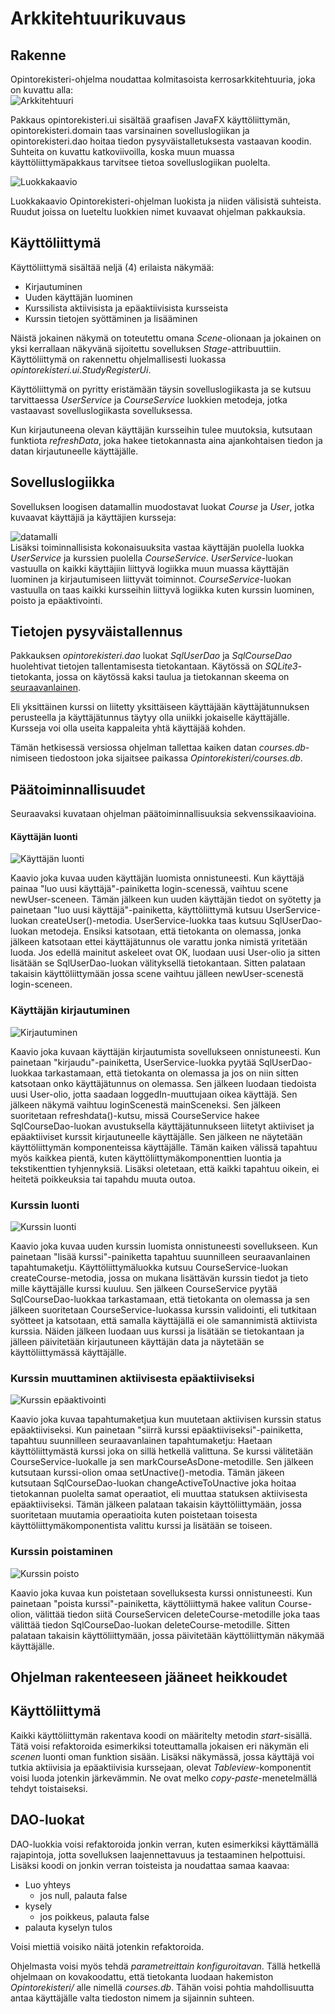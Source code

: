 # Arkkitehtuurikuvaus

## Rakenne
Opintorekisteri-ohjelma noudattaa kolmitasoista kerrosarkkitehtuuria, joka on kuvattu alla:  
![Arkkitehtuuri](kuvat/Opintorekisteripakkauskaavio.jpg)  

Pakkaus opintorekisteri.ui sisältää graafisen JavaFX käyttöliittymän, opintorekisteri.domain taas varsinainen sovelluslogiikan ja opintorekisteri.dao hoitaa tiedon pysyväistalletuksesta vastaavan koodin. 
Suhteita on kuvattu katkoviivoilla, koska muun muassa käyttöliittymäpakkaus tarvitsee tietoa sovelluslogiikan puolelta.  

![Luokkakaavio](kuvat/Opintorekisteriluokkakaavio.jpg)  

Luokkakaavio Opintorekisteri-ohjelman luokista ja niiden välisistä suhteista. Ruudut joissa on lueteltu luokkien nimet kuvaavat ohjelman pakkauksia.

## Käyttöliittymä  
Käyttöliittymä sisältää neljä (4) erilaista näkymää:  
* Kirjautuminen
* Uuden käyttäjän luominen
* Kurssilista aktiivisista ja epäaktiivisista kursseista
* Kurssin tietojen syöttäminen ja lisääminen  

Näistä jokainen näkymä on toteutettu omana *Scene*-olionaan ja jokainen on yksi kerrallaan näkyvänä sijoitettu sovelluksen *Stage*-attribuuttiin. Käyttöliittymä on rakennettu ohjelmallisesti luokassa
 *opintorekisteri.ui.StudyRegisterUi*.  

Käyttöliittymä on pyritty eristämään täysin sovelluslogiikasta ja se kutsuu tarvittaessa *UserService* ja *CourseService* luokkien metodeja, jotka vastaavast sovelluslogiikasta sovelluksessa.  

Kun kirjautuneena olevan käyttäjän kursseihin tulee muutoksia, kutsutaan funktiota *refreshData*, joka hakee tietokannasta aina ajankohtaisen tiedon ja datan kirjautuneelle käyttäjälle.  

## Sovelluslogiikka
Sovelluksen loogisen datamallin muodostavat luokat *Course* ja *User*, jotka kuvaavat käyttäjiä ja käyttäjien kursseja:  

![datamalli](kuvat/OpintorekisteriLuokat.jpg)  
Lisäksi toiminnallisista kokonaisuuksita vastaa käyttäjän puolella luokka *UserService* ja kurssien puolella *CourseService*. *UserService*-luokan vastuulla on kaikki käyttäjiin liittyvä logiikka  muun muassa käyttäjän luominen ja kirjautumiseen liittyvät toiminnot. *CourseService*-luokan vastuulla on taas kaikki kursseihin liittyvä logiikka kuten kurssin luominen, poisto ja epäaktivointi.  

## Tietojen pysyväistallennus
Pakkauksen *opintorekisteri.dao* luokat *SqlUserDao* ja *SqlCourseDao* huolehtivat tietojen tallentamisesta tietokantaan. Käytössä on *SQLite3*-tietokanta, jossa on käytössä kaksi taulua ja tietokannan skeema
on [seuraavanlainen](kuvat/ot-ht-schema.pdf).  

Eli yksittäinen kurssi on liitetty yksittäiseen käyttäjään käyttäjätunnuksen perusteella ja käyttäjätunnus täytyy olla uniikki jokaiselle käyttäjälle. Kursseja voi olla useita kappaleita yhtä käyttäjää kohden.  

Tämän hetkisessä versiossa ohjelman tallettaa kaiken datan *courses.db*-nimiseen tiedostoon joka sijaitsee paikassa *Opintorekisteri/courses.db*.

## Päätoiminnallisuudet
Seuraavaksi kuvataan ohjelman päätoiminnallisuuksia sekvenssikaavioina.  

#### Käyttäjän luonti

![Käyttäjän luonti](kuvat/kayttajan_luonti.png)  

Kaavio joka kuvaa uuden käyttäjän luomista onnistuneesti. Kun käyttäjä painaa "luo uusi käyttäjä"-painiketta login-scenessä, vaihtuu scene  newUser-sceneen. Tämän jälkeen kun uuden käyttäjän tiedot on syötetty ja painetaan "luo uusi käyttäjä"-painiketta, käyttöliittymä kutsuu UserService-luokan createUser()-metodia. UserService-luokka taas kutsuu SqlUserDao-luokan metodeja. Ensiksi katsotaan, että tietokanta on olemassa, jonka jälkeen katsotaan ettei käyttäjätunnus ole varattu jonka nimistä yritetään luoda. Jos edellä mainitut askeleet ovat OK, luodaan uusi User-olio ja sitten lisätään se SqlUserDao-luokan välityksellä tietokantaan. Sitten palataan takaisin käyttöliittymään jossa scene vaihtuu jälleen newUser-scenestä login-sceneen.

### Käyttäjän kirjautuminen

![Kirjautuminen](kuvat/Kirjautuminen.png)  

Kaavio joka kuvaan käyttäjän kirjautumista sovellukseen onnistuneesti. Kun painetaan "kirjaudu"-painiketta, UserService-luokka pyytää SqlUserDao-luokkaa tarkastamaan, että tietokanta on olemassa ja jos on niin sitten katsotaan onko käyttäjätunnus on olemassa. Sen jälkeen luodaan tiedoista uusi User-olio, jotta saadaan loggedIn-muuttujaan oikea käyttäjä. Sen jälkeen näkymä vaihtuu loginScenestä mainSceneksi. Sen jälkeen suoritetaan refreshdata()-kutsu, missä CourseService hakee SqlCourseDao-luokan avustuksella käyttäjätunnukseen liitetyt aktiiviset ja epäaktiiviset kurssit kirjautuneelle käyttäjälle. Sen jälkeen ne näytetään käyttöliittymän komponenteissa käyttäjälle. Tämän kaiken välissä tapahtuu myös kaikkea pientä, kuten käyttöliittymäkomponenttien luontia ja tekstikenttien tyhjennyksiä. Lisäksi oletetaan, että kaikki tapahtuu oikein, ei heitetä poikkeuksia tai tapahdu muuta outoa.  

### Kurssin luonti

![Kurssin luonti](kuvat/onnistunut_kurssin_luonti.png)  

Kaavio joka kuvaa uuden kurssin luomista onnistuneesti sovellukseen. Kun painetaan "lisää kurssi"-painiketta tapahtuu suunnilleen seuraavanlainen tapahtumaketju. Käyttöliittymäluokka kutsuu CourseService-luokan createCourse-metodia, jossa on mukana lisättävän kurssin tiedot ja tieto mille käyttäjälle kurssi kuuluu. Sen jälkeen CourseService pyytää SqlCourseDao-luokkaa tarkastamaan, että tietokanta on olemassa ja sen jälkeen suoritetaan CourseService-luokassa kurssin validointi, eli tutkitaan syötteet ja katsotaan, että samalla käyttäjällä ei ole samannimistä aktiivista kurssia. Näiden jälkeen luodaan uus kurssi ja lisätään se tietokantaan ja jälleen päivitetään kirjautuneen käyttäjän data ja näytetään se käyttöliittymässä käyttäjälle.  

### Kurssin muuttaminen aktiivisesta epäaktiiviseksi

![Kurssin epäaktivointi](kuvat/epaaktivointi.png)  

Kaavio joka kuvaa tapahtumaketjua kun muutetaan aktiivisen kurssin status epäaktiiviseksi. Kun painetaan "siirrä kurssi epäaktiiviseksi"-painiketta, tapahtuu suunnilleen seuraavanlainen tapahtumaketju:
Haetaan käyttöliittymästä kurssi joka on sillä hetkellä valittuna. Se kurssi välitetään CourseService-luokalle ja sen markCourseAsDone-metodille. Sen jälkeen kutsutaan kurssi-olion omaa setUnactive()-metodia. Tämän jäkeen kutsutaan SqlCourseDao-luokan changeActiveToUnactive joka hoitaa tietokannan puolelta samat operaatiot, eli muuttaa statuksen aktiivisesta epäaktiiviseksi. Tämän jälkeen palataan takaisin käyttöliittymään, jossa suoritetaan muutamia operaatioita kuten poistetaan toisesta käyttöliittymäkomponentista valittu kurssi ja lisätään se toiseen.  

### Kurssin poistaminen

![Kurssin poisto](kuvat/poisto.png)  

Kaavio joka kuvaa kun poistetaan sovelluksesta kurssi onnistuneesti. Kun painetaan "poista kurssi"-painiketta, käyttöliittymä hakee valitun Course-olion, välittää tiedon siitä CourseServicen deleteCourse-metodille joka taas välittää tiedon SqlCourseDao-luokan deleteCourse-metodille. Sitten palataan takaisin käyttöliittymään, jossa päivitetään käyttöliittymän näkymää käyttäjälle.  

## Ohjelman rakenteeseen jääneet heikkoudet  

## Käyttöliittymä  

Kaikki käyttöliittymän rakentava koodi on määritelty metodin *start*-sisällä. Tätä voisi refaktoroida esimerkiksi toteuttamalla jokaisen eri näkymän eli *scenen* luonti oman funktion sisään. Lisäksi näkymässä, jossa käyttäjä voi tutkia aktiivisia ja epäaktiivisia kurssejaan, olevat *Tableview*-komponentit voisi luoda jotenkin järkevämmin. Ne ovat melko *copy-paste*-menetelmällä tehdyt toistaiseksi. 

## DAO-luokat  

DAO-luokkia voisi refaktoroida jonkin verran, kuten esimerkiksi käyttämällä rajapintoja, jotta sovelluksen laajennettavuus ja testaaminen helpottuisi. Lisäksi koodi on jonkin verran toisteista ja noudattaa 
samaa kaavaa:
* Luo yhteys
  * jos null, palauta false
* kysely
  * jos poikkeus, palauta false
* palauta kyselyn tulos  


Voisi miettiä voisiko näitä jotenkin refaktoroida.  

Ohjelmasta voisi myös tehdä *parametreittain konfiguroitavan*. Tällä hetkellä ohjelmaan on kovakoodattu, että tietokanta luodaan hakemiston *Opintorekisteri/* alle nimellä *courses.db*. Tähän voisi pohtia mahdollisuutta antaa käyttäjälle valta tiedoston nimem ja sijainnin suhteen.

